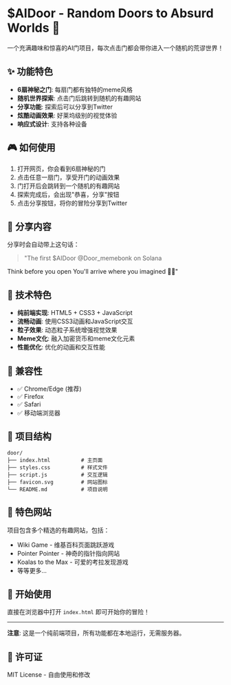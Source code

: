 # $AIDoor - Random Doors to Absurd Worlds 🚪

一个充满趣味和惊喜的AI门项目，每次点击门都会带你进入一个随机的荒谬世界！

## ✨ 功能特色

- **6扇神秘之门**: 每扇门都有独特的meme风格
- **随机世界探索**: 点击门后跳转到随机的有趣网站
- **分享功能**: 探索后可以分享到Twitter
- **炫酷动画效果**: 好莱坞级别的视觉体验
- **响应式设计**: 支持各种设备

## 🎮 如何使用

1. 打开网页，你会看到6扇神秘的门
2. 点击任意一扇门，享受开门的动画效果
3. 门打开后会跳转到一个随机的有趣网站
4. 探索完成后，会出现"恭喜，分享"按钮
5. 点击分享按钮，将你的冒险分享到Twitter

## 🚀 分享内容

分享时会自动带上这句话：
> "The first $AIDoor @Door_memebonk on Solana

Think before you open
You'll arrive where you imagined 🚪✨"

## 🎨 技术特色

- **纯前端实现**: HTML5 + CSS3 + JavaScript
- **流畅动画**: 使用CSS3动画和JavaScript交互
- **粒子效果**: 动态粒子系统增强视觉效果
- **Meme文化**: 融入加密货币和meme文化元素
- **性能优化**: 优化的动画和交互性能

## 📱 兼容性

- ✅ Chrome/Edge (推荐)
- ✅ Firefox
- ✅ Safari
- ✅ 移动端浏览器

## 🎯 项目结构

```
door/
├── index.html          # 主页面
├── styles.css          # 样式文件
├── script.js           # 交互逻辑
├── favicon.svg         # 网站图标
└── README.md           # 项目说明
```

## 🌟 特色网站

项目包含多个精选的有趣网站，包括：
- Wiki Game - 维基百科页面跳跃游戏
- Pointer Pointer - 神奇的指针指向网站
- Koalas to the Max - 可爱的考拉发现游戏
- 等等更多...

## 🎉 开始使用

直接在浏览器中打开 `index.html` 即可开始你的冒险！

---

**注意**: 这是一个纯前端项目，所有功能都在本地运行，无需服务器。

## 📄 许可证

MIT License - 自由使用和修改 